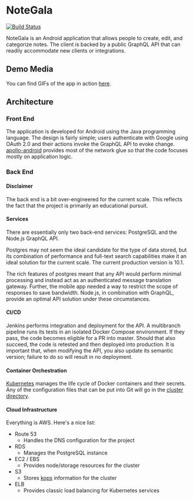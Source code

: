 # NoteGala
[![Build Status](http://jenkins.marcusposey.com:8081/buildStatus/icon?job=mlposey/notegala/master)](http://jenkins.marcusposey.com:8081/job/mlposey/job/notegala/job/master/)

NoteGala is an Android application that allows people to create, edit, and
categorize notes. The client is backed by a public GraphQL API that can
readily accommodate new clients or integrations.

## Demo Media
You can find GIFs of the app in action [here](res/demo).

## Architecture
### Front End
The application is developed for Android using the Java programming language.
The design is fairly simple; users authenticate with Google using OAuth 2.0 and
their actions invoke the GraphQL API to evoke change. [apollo-android](https://github.com/apollographql/apollo-android)
provides most of the network glue so that the code focuses mostly on application logic.

### Back End
#### Disclaimer
The back end is a bit over-engineered for the current scale. This reflects the fact that
the project is primarily an educational pursuit.

#### Services
There are essentially only two back-end services: PostgreSQL and the Node.js GraphQL API.

Postgres may not seem the ideal candidate for the type of data stored, but its combination
of performance and full-text search capabilities make it an ideal solution for the current
scale. The current production version is 10.1.

The rich features of postgres meant that any API would perform minimal processing and instead
act as an authenticated message translation gateway. Further, the mobile app needed a way
to restrict the scope of responses to save bandwidth. Node.js, in combination with GraphQL,
provide an optimal API solution under these circumstances.

#### CI/CD
Jenkins performs integration and deployment for the API. A multibranch pipeline
runs its tests in an isolated Docker Compose environment. If they pass, the code becomes
eligible for a PR into master. Should that also succeed, the code is retested and then
deployed into production. It is important that, when modifying the API, you also update
its semantic version; failure to do so will result in no deployment.

#### Container Orchestration
[Kubernetes](https://github.com/kubernetes/kubernetes) manages the life cycle of Docker
containers and their secrets. Any of the configuration files that can be put into Git
will go in the [cluster directory](cluster/).

#### Cloud Infrastructure
Everything is AWS. Here's a nice list:
- Route 53
    - Handles the DNS configuration for the project
- RDS
    - Manages the PostgreSQL instance
- EC2 / EBS
    - Provides node/storage resources for the cluster
- S3
    - Stores [kops](https://github.com/kubernetes/kops) information for the cluster
- ELB
    - Provides classic load balancing for Kubernetes services
